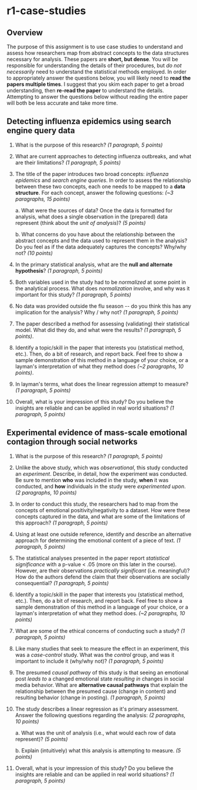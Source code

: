 # r1-case-studies

## Overview
The purpose of this assignment is to use case studies to understand and assess how researchers map from abstract concepts to the data structures necessary for analysis. These papers are **short, but dense**. You will be responsible for understanding the details of their procedures, but _do not necessarily_ need to understand the statistical methods employed. In order to appropriately answer the questions below, you will likely need to **read the papers multiple times**. I suggest that you skim each paper to get a broad understanding, then **re-read the paper** to understand the details. Attempting to answer the questions below without reading the entire paper will both be less accurate and take more time.

## Detecting influenza epidemics using search engine query data

1. What is the purpose of this research? _(1 paragraph, 5 points)_

2. What are current approaches to detecting influenza outbreaks, and what are their limitations? _(1 paragraph, 5 points)_

3. The title of the paper introduces two broad concepts: _influenza epidemics_ and _search engine queries_. In order to assess the relationship between these two concepts, each one needs to be mapped to a **data structure**. For each concept, answer the following questions: _(~3 paragraphs, 15 points)_

    a. What were the sources of data? Once the data is formatted for analysis, what does a single observation in the (prepared) data represent (think about the _unit of analysis_)? _(5 points)_

    b. What concerns do you have about the relationship between the abstract concepts and the data used to represent them in the analysis? Do you feel as if the data adequately captures the concepts? Why/why not? _(10 points)_

4. In the primary statistical analysis, what are the **null and alternate hypothesis**? _(1 paragraph, 5 points)_

5. Both variables used in the study had to be _normalized_ at some point in the analytical process. What does _normalization_ involve, and why was it important for this study? _(1 paragraph, 5 points)_

6. No data was provided outside the flu season -- do you think this has any implication for the analysis? Why / why not? _(1 paragraph, 5 points)_

7. The paper described a method for assessing (validating) their statistical model. What did they do, and what were the results? _(1 paragraph, 5 points)_.

8. Identify a topic/skill in the paper that interests you (statistical method, etc.). Then, do a bit of research, and report back. Feel free to show a sample demonstration of this method in a language of your choice, or a layman's interpretation of what they method does _(~2 paragraphs, 10 points)_.

9. In layman's terms, what does the linear regression attempt to measure? _(1 paragraph, 5 points)_

10. Overall, what is your impression of this study? Do you believe the insights are reliable and can be applied in real world situations? _(1 paragraph, 5 points)_


## Experimental evidence of mass-scale emotional contagion through social networks

1. What is the purpose of this research? _(1 paragraph, 5 points)_

2. Unlike the above study, which was _observational_, this study conducted an _experiment_. Describe, in detail, how the experiment was conducted. Be sure to mention **who** was included in the study, **when** it was conducted, and **how** individuals in the study were _experimented upon_. _(2 paragraphs, 10 points)_

3. In order to conduct this study, the researchers had to map from the concepts of emotional positivity/negativity to a dataset. How were these concepts captured in the data, and what are some of the limitations of this approach? _(1 paragraph, 5 points)_

4. Using at least one outside reference, identify and describe an alternative approach for determining the emotional content of a piece of text. _(1 paragraph, 5 points)_

5. The statistical analyses presented in the paper report _statistical significance_ with a p-value < .05 (more on this later in the course). However, are their observations _practically significant_ (i.e. meaningful)? How do the authors defend the claim that their observations are socially consequential? _(1 paragraph, 5 points)_

6. Identify a topic/skill in the paper that interests you (statistical method, etc.). Then, do a bit of research, and report back. Feel free to show a sample demonstration of this method in a language of your choice, or a layman's interpretation of what they method does. _(~2 paragraphs, 10 points)_

7. What are some of the ethical concerns of conducting such a study? _(1 paragraph, 5 points)_

8. Like many studies that seek to measure the effect in an experiment, this was a _case-control_ study. What was the _control_ group, and was it important to include it (why/why not)? _(1 paragraph, 5 points)_

9. The presumed _causal pathway_ of this study is that seeing an emotional post _leads to_ a changed emotional state _resulting in_ changes in social media behavior. What are **alternative causal pathways** that explain the relationship between the presumed cause (change in content) and resulting behavior (change in posting). _(1 paragraph, 5 points)_

10. The study describes a linear regression as it's primary assessment. Answer the following questions regarding the analysis: _(2 paragraphs, 10 points)_

    a. What was the unit of analysis (i.e., what would each row of data represent)? _(5 points)_

    b. Explain (intuitively) what this analysis is attempting to measure. _(5 points)_

11. Overall, what is your impression of this study? Do you believe the insights are reliable and can be applied in real world situations? _(1 paragraph, 5 points)_
